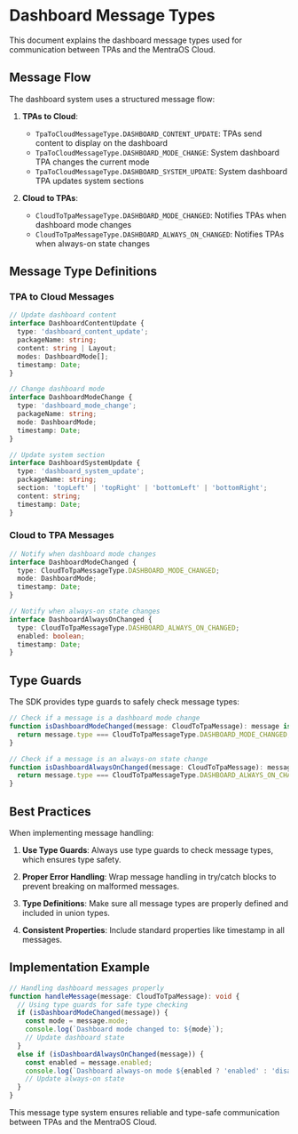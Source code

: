 # Dashboard Message Types

This document explains the dashboard message types used for communication between TPAs and the MentraOS Cloud.

## Message Flow

The dashboard system uses a structured message flow:

1. **TPAs to Cloud**:
   - `TpaToCloudMessageType.DASHBOARD_CONTENT_UPDATE`: TPAs send content to display on the dashboard
   - `TpaToCloudMessageType.DASHBOARD_MODE_CHANGE`: System dashboard TPA changes the current mode
   - `TpaToCloudMessageType.DASHBOARD_SYSTEM_UPDATE`: System dashboard TPA updates system sections

2. **Cloud to TPAs**:
   - `CloudToTpaMessageType.DASHBOARD_MODE_CHANGED`: Notifies TPAs when dashboard mode changes
   - `CloudToTpaMessageType.DASHBOARD_ALWAYS_ON_CHANGED`: Notifies TPAs when always-on state changes

## Message Type Definitions

### TPA to Cloud Messages

```typescript
// Update dashboard content
interface DashboardContentUpdate {
  type: 'dashboard_content_update';
  packageName: string;
  content: string | Layout;
  modes: DashboardMode[];
  timestamp: Date;
}

// Change dashboard mode
interface DashboardModeChange {
  type: 'dashboard_mode_change';
  packageName: string;
  mode: DashboardMode;
  timestamp: Date;
}

// Update system section
interface DashboardSystemUpdate {
  type: 'dashboard_system_update';
  packageName: string;
  section: 'topLeft' | 'topRight' | 'bottomLeft' | 'bottomRight';
  content: string;
  timestamp: Date;
}
```

### Cloud to TPA Messages

```typescript
// Notify when dashboard mode changes
interface DashboardModeChanged {
  type: CloudToTpaMessageType.DASHBOARD_MODE_CHANGED;
  mode: DashboardMode;
  timestamp: Date;
}

// Notify when always-on state changes
interface DashboardAlwaysOnChanged {
  type: CloudToTpaMessageType.DASHBOARD_ALWAYS_ON_CHANGED;
  enabled: boolean;
  timestamp: Date;
}
```

## Type Guards

The SDK provides type guards to safely check message types:

```typescript
// Check if a message is a dashboard mode change
function isDashboardModeChanged(message: CloudToTpaMessage): message is DashboardModeChanged {
  return message.type === CloudToTpaMessageType.DASHBOARD_MODE_CHANGED;
}

// Check if a message is an always-on state change
function isDashboardAlwaysOnChanged(message: CloudToTpaMessage): message is DashboardAlwaysOnChanged {
  return message.type === CloudToTpaMessageType.DASHBOARD_ALWAYS_ON_CHANGED;
}
```

## Best Practices

When implementing message handling:

1. **Use Type Guards**: Always use type guards to check message types, which ensures type safety.

2. **Proper Error Handling**: Wrap message handling in try/catch blocks to prevent breaking on malformed messages.

3. **Type Definitions**: Make sure all message types are properly defined and included in union types.

4. **Consistent Properties**: Include standard properties like timestamp in all messages.

## Implementation Example

```typescript
// Handling dashboard messages properly
function handleMessage(message: CloudToTpaMessage): void {
  // Using type guards for safe type checking
  if (isDashboardModeChanged(message)) {
    const mode = message.mode;
    console.log(`Dashboard mode changed to: ${mode}`);
    // Update dashboard state
  }
  else if (isDashboardAlwaysOnChanged(message)) {
    const enabled = message.enabled;
    console.log(`Dashboard always-on mode ${enabled ? 'enabled' : 'disabled'}`);
    // Update always-on state
  }
}
```

This message type system ensures reliable and type-safe communication between TPAs and the MentraOS Cloud.